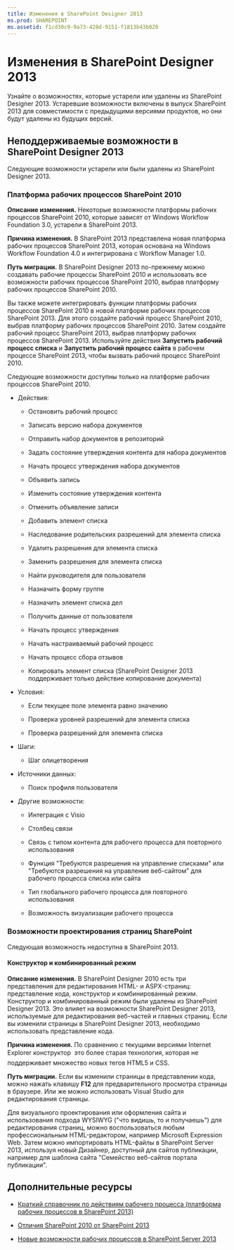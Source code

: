 ```yaml
---
title: Изменения в SharePoint Designer 2013
ms.prod: SHAREPOINT
ms.assetid: f1cd30c9-9a73-428d-9151-f1813b43b020
---
```



# Изменения в SharePoint Designer 2013
Узнайте о возможностях, которые устарели или удалены из SharePoint Designer 2013. Устаревшие возможности включены в выпуск SharePoint 2013 для совместимости с предыдущими версиями продуктов, но они будут удалены из будущих версий.
## Неподдерживаемые возможности в SharePoint Designer 2013
<a name="WhatsChangedSharePointDesigner2013_DiscontinuedFeatures"> </a>

Следующие возможности устарели или были удалены из SharePoint Designer 2013.
  
    
    

### Платформа рабочих процессов SharePoint 2010
<a name="WhatsChangedSharePointDesigner2013_WorkflowPlatform"> </a>

 **Описание изменения.** Некоторые возможности платформы рабочих процессов SharePoint 2010, которые зависят от Windows Workflow Foundation 3.0, устарели в SharePoint 2013.
  
    
    
 **Причина изменения.** В SharePoint 2013 представлена новая платформа рабочих процессов SharePoint 2013, которая основана на Windows Workflow Foundation 4.0 и интегрирована с Workflow Manager 1.0.
  
    
    
 **Путь миграции.** В SharePoint Designer 2013 по-прежнему можно создавать рабочие процессы SharePoint 2010 и использовать все возможности рабочих процессов SharePoint 2010, выбрав платформу рабочих процессов SharePoint 2010.
  
    
    
Вы также можете интегрировать функции платформы рабочих процессов SharePoint 2010 в новой платформе рабочих процессов SharePoint 2013. Для этого создайте рабочий процесс SharePoint 2010, выбрав платформу рабочих процессов SharePoint 2010. Затем создайте рабочий процесс SharePoint 2013, выбрав платформу рабочих процессов SharePoint 2013. Используйте действия **Запустить рабочий процесс списка** и **Запустить рабочий процесс сайта** в рабочем процессе SharePoint 2013, чтобы вызвать рабочий процесс SharePoint 2010.
  
    
    
Следующие возможности доступны только на платформе рабочих процессов SharePoint 2010.
  
    
    

- Действия:
    
  - Остановить рабочий процесс
    
  
  - Записать версию набора документов
    
  
  - Отправить набор документов в репозиторий
    
  
  - Задать состояние утверждения контента для набора документов
    
  
  - Начать процесс утверждения набора документов
    
  
  - Объявить запись
    
  
  - Изменить состояние утверждения контента
    
  
  - Отменить объявление записи
    
  
  - Добавить элемент списка 
    
  
  - Наследование родительских разрешений для элемента списка
    
  
  - Удалить разрешения для элемента списка
    
  
  - Заменить разрешения для элемента списка
    
  
  - Найти руководителя для пользователя
    
  
  - Назначить форму группе
    
  
  - Назначить элемент списка дел
    
  
  - Получить данные от пользователя
    
  
  - Начать процесс утверждения
    
  
  - Начать настраиваемый рабочий процесс
    
  
  - Начать процесс сбора отзывов
    
  
  - Копировать элемент списка (SharePoint Designer 2013 поддерживает только действие копирование документа)
    
  
- Условия:
    
  - Если текущее поле элемента равно значению
    
  
  - Проверка уровней разрешений для элемента списка
    
  
  - Проверка разрешений для элемента списка
    
  
- Шаги:
    
  - Шаг олицетворения
    
  
- Источники данных:
    
  - Поиск профиля пользователя
    
  
- Другие возможности:
    
  - Интеграция с Visio
    
  
  - Столбец связи
    
  
  - Связь с типом контента для рабочего процесса для повторного использования
    
  
  - Функция "Требуются разрешения на управление списками" или "Требуются разрешения на управление веб-сайтом" для рабочего процесса списка или сайта
    
  
  - Тип глобального рабочего процесса для повторного использования
    
  
  - Возможность визуализации рабочего процесса
    
  

### Возможности проектирования страниц SharePoint
<a name="WhatsChangedSharePointDesigner2013_PageDesignFeatures"> </a>

Следующая возможность недоступна в SharePoint 2013.
  
    
    

#### Конструктор и комбинированный режим
<a name="WhatsChangedSharePointDesigner2013_DesignViewSplitView"> </a>

 **Описание изменения.** В SharePoint Designer 2010 есть три представления для редактирования HTML- и ASPX-страниц: представление кода, конструктор и комбинированный режим. Конструктор и комбинированный режим были удалены из SharePoint Designer 2013. Это влияет на возможности SharePoint Designer 2013, используемые для редактирования веб-частей и главных страниц. Если вы изменили страницы в SharePoint Designer 2013, необходимо использовать представление кода.
  
    
    
 **Причина изменения.** По сравнению с текущими версиями Internet Explorer конструктор  это более старая технология, которая не поддерживает множество новых тегов HTML5 и CSS.
  
    
    
 **Путь миграции.** Если вы изменили страницы в представлении кода, можно нажать клавишу **F12** для предварительного просмотра страницы в браузере. Или же можно использовать Visual Studio для редактирования страницы.
  
    
    
Для визуального проектирования или оформления сайта и использования подхода WYSIWYG ("что видишь, то и получаешь") для редактирования страниц, можно воспользоваться любым профессиональным HTML-редактором, например Microsoft Expression Web. Затем можно импортировать HTML-файлы в SharePoint Server 2013, используя новый Дизайнер, доступный для сайтов публикации, например для шаблона сайта "Семейство веб-сайтов портала публикации".
  
    
    

## Дополнительные ресурсы
<a name="WhatsChangedSharePointDesigner2013_AdditionalResources"> </a>


-  [Краткий справочник по действиям рабочего процесса (платформа рабочих процессов в SharePoint 2013)](workflow-actions-quick-reference-sharepoint-2013-workflow-platform.md)
    
  
-  [Отличия SharePoint 2010 от SharePoint 2013](http://technet.microsoft.com/ru-ru/library/ff607742%28v=office.15%29.aspx)
    
  
-  [Новые возможности рабочих процессов в SharePoint Server 2013](http://technet.microsoft.com/ru-ru/library/jj219638%28v=office.15%29.aspx)
    
  

  
    
    

